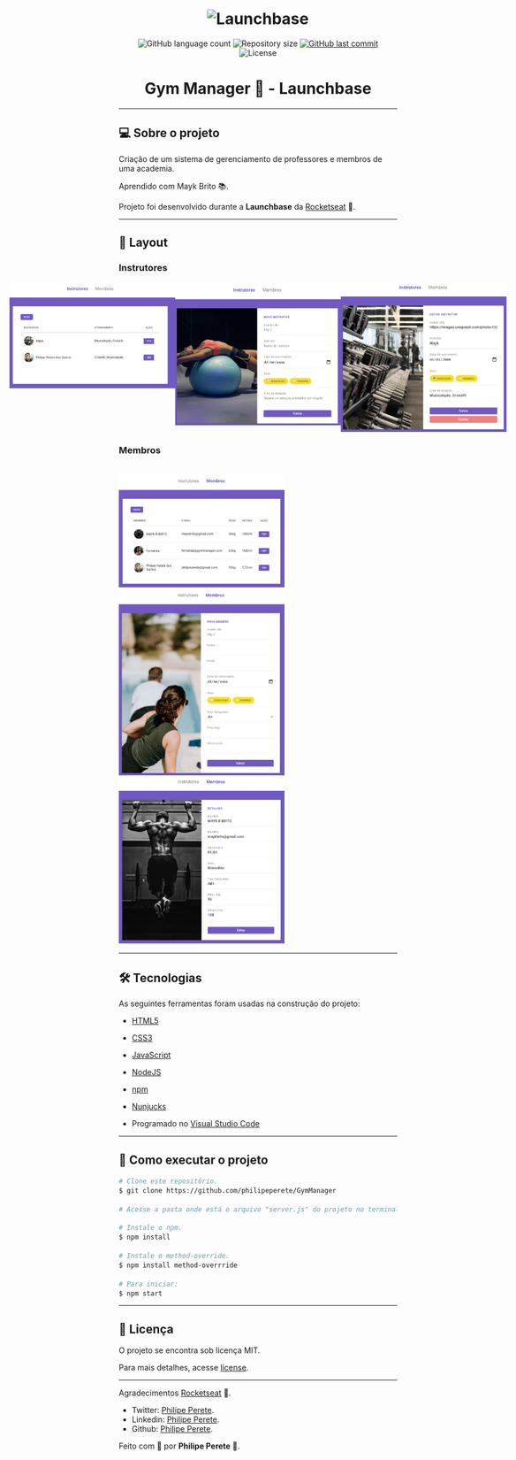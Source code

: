 <h1 align="center">
    <img alt="Launchbase" src="https://storage.googleapis.com/golden-wind/bootcamp-launchbase/logo.png" width="400px" />
</h1>

<p align="center">
  <img alt="GitHub language count" src="https://img.shields.io/github/languages/count/philipeperete/GymManager?color=%2304D361">

  <img alt="Repository size" src="https://img.shields.io/github/repo-size/philipeperete/GymManager">

  <a href="https://github.com/philipeperete/GymManager/commits/master">
    <img alt="GitHub last commit" src="https://img.shields.io/github/last-commit/philipeperete/GymManager">
  </a>

  <img alt="License" src="https://img.shields.io/badge/license-MIT-brightgreen">

</p>

<h1 align="center"> Gym Manager 💪 - Launchbase </h1>

_________

## 💻 Sobre o projeto

Criação de um sistema de gerenciamento de professores e membros de uma academia. 

Aprendido com Mayk Brito 📚. 

Projeto foi desenvolvido durante a **Launchbase** da [Rocketseat][rs] 🚀.

_________

## 🎨 Layout

### Instrutores 

<p align="center" style="display: flex; align-items: flex-start; justify-content: center;">
  <img alt="Instrutores" title="Instrutores" src="./imagens/telainstrutores.png" width="300px">
  <img alt="Instrutores" title="Add Instrutores" src="./imagens/telaaddinstrutor.png" width="300px">
  <img alt="Instrutores" title="Edit Instrutores" src="./imagens/telaeditinstrutor.png" width="300px">
 
### Membros 
 
  <br>
  <img alt="Membros" title="Membros" src="./imagens/telamembros.png" width="300px">
  <img alt="Membros" title="Add Membros" src="./imagens/telaaddmembro.png" width="300px">
  <img alt="Membros" title="Edit Membros" src="./imagens/telaeditmembro.png" width="300px">
</p>

_________

## 🛠 Tecnologias

As seguintes ferramentas foram usadas na construção do projeto:

 - [HTML5]
 - [CSS3]
 
 - [JavaScript]
 
 - [NodeJS]
 - [npm]
 - [Nunjucks]

- Programado no [Visual Studio Code]

_________

## 🚀 Como executar o projeto

```bash
# Clone este repositório.
$ git clone https://github.com/philipeperete/GymManager

# Acesse a pasta onde está o arquivo "server.js" do projeto no terminal/cmd.

# Instale o npm.
$ npm install

# Instale o method-override.
$ npm install method-overrride

# Para iniciar: 
$ npm start

```

_________

## 📝 Licença

O projeto se encontra sob licença MIT.

Para mais detalhes, acesse [license](LICENSE).

_________

Agradecimentos [Rocketseat][rs] 🚀.

* Twitter: [Philipe Perete](https://twitter.com/PhilipePerete).
* Linkedin: [Philipe Perete](https://www.linkedin.com/in/philipe-perete-b76622104/).
* Github: [Philipe Perete](https://github.com/philipeperete).

Feito com 💙 por **Philipe Perete** 👻.


[HTML5]: https://developer.mozilla.org/en-US/docs/Web/Guide/HTML/HTML5
[CSS3]: https://developer.mozilla.org/en-US/docs/Archive/CSS3 
 
[JavaScript]: https://www.javascript.com/  
 
[Nunjucks]: https://mozilla.github.io/nunjucks/templating.html 
[NodeJS]: https://nodejs.org/
[npm]: https://www.npmjs.com/get-npm

[Visual Studio Code]: https://code.visualstudio.com/ 
[rs]: https://rocketseat.com.br 
